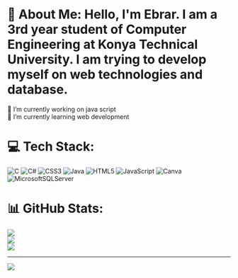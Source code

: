# 💫 About Me: Hello, I'm Ebrar. I am a 3rd year student of Computer Engineering at Konya Technical University. I am trying to develop myself on web technologies and database.
🔭 I’m currently working on java script<br>🌱 I’m currently learning web development


# 💻 Tech Stack:
![C](https://img.shields.io/badge/c-%2300599C.svg?style=for-the-badge&logo=c&logoColor=white) ![C#](https://img.shields.io/badge/c%23-%23239120.svg?style=for-the-badge&logo=c-sharp&logoColor=white) ![CSS3](https://img.shields.io/badge/css3-%231572B6.svg?style=for-the-badge&logo=css3&logoColor=white) ![Java](https://img.shields.io/badge/java-%23ED8B00.svg?style=for-the-badge&logo=java&logoColor=white) ![HTML5](https://img.shields.io/badge/html5-%23E34F26.svg?style=for-the-badge&logo=html5&logoColor=white) ![JavaScript](https://img.shields.io/badge/javascript-%23323330.svg?style=for-the-badge&logo=javascript&logoColor=%23F7DF1E) ![Canva](https://img.shields.io/badge/Canva-%2300C4CC.svg?style=for-the-badge&logo=Canva&logoColor=white) ![MicrosoftSQLServer](https://img.shields.io/badge/Microsoft%20SQL%20Sever-CC2927?style=for-the-badge&logo=microsoft%20sql%20server&logoColor=white)
# 📊 GitHub Stats:
![](https://github-readme-stats.vercel.app/api?username=ebraar&theme=dark&hide_border=false&include_all_commits=false&count_private=false)<br/>
![](https://github-readme-streak-stats.herokuapp.com/?user=ebraar&theme=dark&hide_border=false)<br/>
![](https://github-readme-stats.vercel.app/api/top-langs/?username=ebraar&theme=dark&hide_border=false&include_all_commits=false&count_private=false&layout=compact)

---
[![](https://visitcount.itsvg.in/api?id=ebraar&icon=0&color=0)](https://visitcount.itsvg.in)

<!-- Proudly created with GPRM ( https://gprm.itsvg.in ) -->
